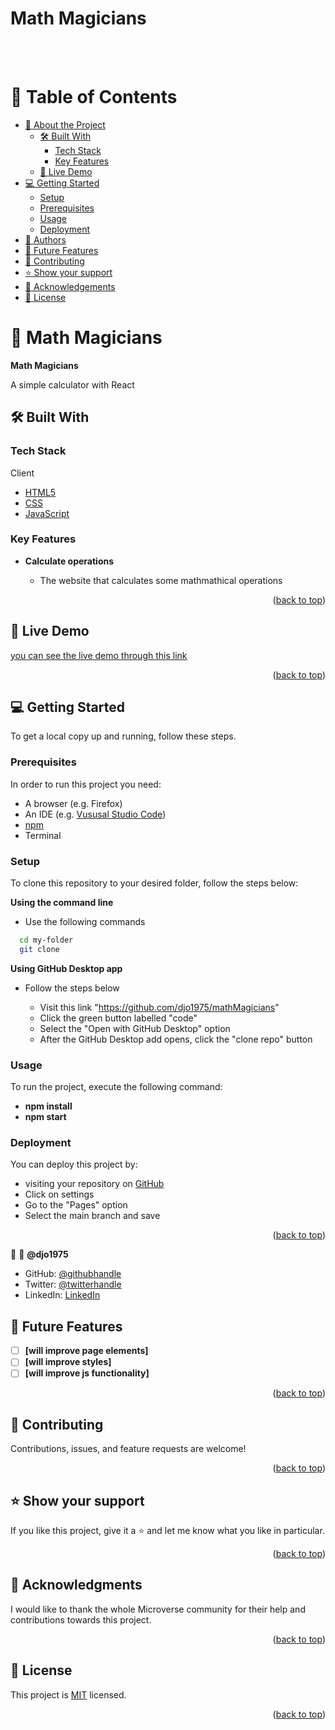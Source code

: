 <a name="readme-top"></a>

<div>

  <h1><b>Math Magicians</b></h1><br/><br/>

</div>

# 📗 Table of Contents

- [📖 About the Project](#about-project)
  - [🛠 Built With](#built-with)
    - [Tech Stack](#tech-stack)
    - [Key Features](#key-features)
  - [🚀 Live Demo](#live-demo)
- [💻 Getting Started](#getting-started)
  - [Setup](#setup)
  - [Prerequisites](#prerequisites)
  - [Usage](#usage)
  - [Deployment](#triangular_flag_on_post-deployment)
- [👥 Authors](#authors)
- [🔭 Future Features](#future-features)
- [🤝 Contributing](#contributing)
- [⭐️ Show your support](#support)
- [🙏 Acknowledgements](#acknowledgements)
- [📝 License](#license)

# 📖 Math Magicians <a name="about-project"></a>

**Math Magicians**

A simple calculator with React

## 🛠 Built With <a name="built-with"></a>

### Tech Stack <a name="tech-stack"></a>

<summary>Client</summary>
<ul>
  <li><a href="https://html.com/html5/">HTML5</a></li>
  <li><a href="https://developer.mozilla.org/en-US/docs/Learn/CSS/First_steps/What_is_CSS">CSS</a></li>
  <li><a href="https://www.javascript.com/">JavaScript</a></li>
</ul>

### Key Features <a name="key-features"></a>
- **Calculate operations**

  - The website that calculates some mathmathical operations


<p align="right">(<a href="#readme-top">back to top</a>)</p>

## 🚀 Live Demo <a name="live-demo"></a>
[you can see the live demo through this link]()

<p align="right">(<a href="#readme-top">back to top</a>)</p>

## 💻 Getting Started <a name="getting-started"></a>

To get a local copy up and running, follow these steps.

### Prerequisites

In order to run this project you need:

- A browser (e.g. Firefox)
- An IDE (e.g. [Vususal Studio Code](https://code.visualstudio.com/download))
- [npm](https://nodejs.org/en/)
- Terminal

### Setup

To clone this repository to your desired folder, follow the steps below:

**Using the command line**

- Use the following commands

```sh
  cd my-folder
  git clone
```

**Using GitHub Desktop app**

- Follow the steps below

  - Visit this link "https://github.com/djo1975/mathMagicians"
  - Click the green button labelled "code"
  - Select the "Open with GitHub Desktop" option
  - After the GitHub Desktop add opens, click the "clone repo" button

### Usage

To run the project, execute the following command:

- **npm install**
- **npm start**

### Deployment

You can deploy this project by:

- visiting your repository on [GitHub](https://github.com/djo1975/mathMagicians)
- Click on settings
- Go to the "Pages" option
- Select the main branch and save

<p align="right">(<a href="#readme-top">back to top</a>)</p>

👤 👤 **@djo1975**

- GitHub: [@githubhandle]()
- Twitter: [@twitterhandle]()
- LinkedIn: [LinkedIn]()

## 🔭 Future Features <a name="future-features"></a>

- [ ] **[will improve page elements]**
- [ ] **[will improve styles]**
- [ ] **[will improve js functionality]**

<p align="right">(<a href="#readme-top">back to top</a>)</p>

## 🤝 Contributing <a name="contributing"></a>

Contributions, issues, and feature requests are welcome!

<p align="right">(<a href="#readme-top">back to top</a>)</p>

## ⭐️ Show your support <a name="support"></a>

If you like this project, give it a ⭐️ and let me know what you like in particular.

<p align="right">(<a href="#readme-top">back to top</a>)</p>

## 🙏 Acknowledgments <a name="acknowledgements"></a>

I would like to thank the whole Microverse community for their help and contributions towards this project.

<p align="right">(<a href="#readme-top">back to top</a>)</p>

## 📝 License <a name="license"></a>

This project is [MIT](./LICENSE) licensed.

<p align="right">(<a href="#readme-top">back to top</a>)</p>
